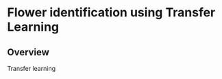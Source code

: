 <h1>Flower identification using Transfer Learning</h1>
<h2> Overview </h2>
<p> Transfer learning  </p>
